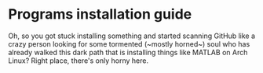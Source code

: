 # Programs installation guide

Oh, so you got stuck installing something and started scanning GitHub like a crazy person looking for some tormented (~mostly horned~) soul who has already walked this dark path that is installing things like MATLAB on Arch Linux? Right place, there's only horny here.
